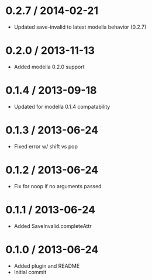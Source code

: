 
0.2.7 / 2014-02-21 
==================

 * Updated save-invalid to latest modella behavior (0.2.7)

0.2.0 / 2013-11-13 
==================

 * Added modella 0.2.0 support

0.1.4 / 2013-09-18 
==================

  * Updated for modella 0.1.4 compatability

0.1.3 / 2013-06-24 
==================

  * Fixed error w/ shift vs pop

0.1.2 / 2013-06-24 
==================

  * Fix for noop if no arguments passed

0.1.1 / 2013-06-24 
==================

  * Added SaveInvalid.completeAttr

0.1.0 / 2013-06-24 
==================

  * Added plugin and README
  * Initial commit
